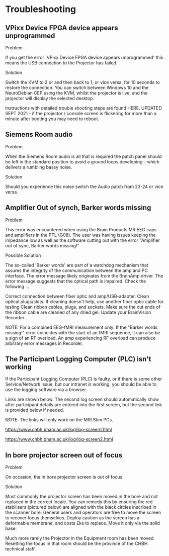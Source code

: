 # Troubleshooting

## VPixx Device FPGA device appears unprogrammed

Problem

If you get the error 'VPixx Device FPGA device appears unprogrammed' this means the USB connection to the Projector has failed.

Solution

Switch the KVM to 2 or and then back to 1, or vice versa, for 10 seconds to restore the connection. You can switch between Windows 10 and the NeuroDebian CEP using the KVM, whilst the projector is live, and the projector will display the selected desktop.

Instructions with detailed trouble shooting steps are found HERE.
UPDATED SEPT 2021 - if the projector / console screen is flickering for more than a minute after booting you may need to reboot.

## Siemens Room audio

Problem

When the Siemens Room audio is all that is required the patch panel should be left in the standard position to avoid a ground loops developing - which delivers a rumbling bassy noise.

Solution

Should you experience this noise switch the Audio patch from 23-24 or vice versa.

## Amplifier Out of synch, Barker words missing

Problem

This error was encountered when using the Brain Products MR EEG caps and amplifiers in the PTL (G08).
The user was having issues keeping the impedance low as well as the software cutting out with the error "Amplifier out of sync, Barker words missing!"

Possible Solution

The so-called 'Barker words' are part of a watchdog mechanism that assures the integrity of the communication between the amp and PC interface. The error message likely originates from the BrainAmp driver.
The error message suggests that the optical path is impaired.
Check the following ...

Correct connection between fiber optic and amp/USB-adapter.
Clean optical plugs/slots.
If cleaning doesn't help, use another fiber optic cable for testing
Clean ribbon cables, plugs, and sockets. Make sure the cut ends of the ribbon cable are cleaned of any dried gel.
Update your BrainVision Recorder .

NOTE: For a combined EEG-fMRI measurement only: If the "Barker words missing!" error coincides with the start of an fMRI sequence, it can also be a sign of an RF overload. An amp experiencing RF overload can produce arbitrary error messages in Recorder.

## The Participant Logging Computer (PLC) isn't working

If the Participant Logging Computer (PLC) is faulty, or if there is some other Service/Network issue, but our intranet is working, you should be able to use the logging software via a browser.

Links are shown below. The second log screen should automatically show after participant details are entered into the first screen, but the second link is provided below if needed.

NOTE: The links will only work on the MRI Stim PCs.

<https://www.chbh.bham.ac.uk/log/log-screen1.html>

<https://www.chbh.bham.ac.uk/log/log-screen2.html>

## In bore projector screen out of focus

Problem

On occasion, the in bore projector screen is out of focus.

Solution

Most commonly the projector screen has been moved in the bore and not replaced in the correct locale.
You can remedy this by ensuring the red stabilisers (pictured below) are aligned with the black circles inscribed in the scanner bore.
General users and operators are free to move the screen to recover focus themselves.
Deploy caution as the screen has a deformable membrane, and costs £ks to replace.
Move it only via the solid base.

Much more rarely the Projector in the Equipment room has been moved.
Resetting the focus in that room should be the province of the CHBH technical staff.
